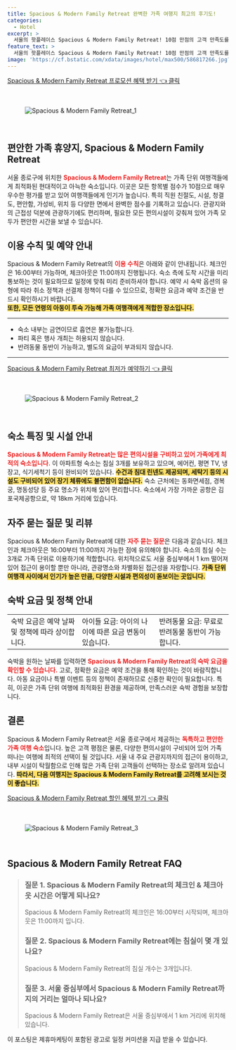 ```yaml
---
title: Spacious & Modern Family Retreat 완벽한 가족 여행지 최고의 후기도!
categories:
  - Hotel
excerpt: >
  서울의 핫플레이스 Spacious & Modern Family Retreat! 10점 만점의 고객 만족도를 자랑하며 가족 단위 여행객에게 최적의 선택지입니다. 무료 WiFi 반려동물 동반 가능 등 매력적인 시설로 가득한 이곳에서 특별한 휴식을 경험해보세요!
feature_text: >
  서울의 핫플레이스 Spacious & Modern Family Retreat! 10점 만점의 고객 만족도를 자랑하며 가족 단위 여행객에게 최적의 선택지입니다. 무료 WiFi 반려동물 동반 가능 등 매력적인 시설로 가득한 이곳에서 특별한 휴식을 경험해보세요!
image: 'https://cf.bstatic.com/xdata/images/hotel/max500/586817266.jpg?k=c0dbd3a9537dc298d8914c4b84987de29fc1960b15db1ad3e9d9676ba016c85a&o=&hp=1'
---
```


<p><a class="modoo-button" href="https://tinyurl.com/2xv26up6" rel="nofollow noopener">Spacious &amp; Modern Family Retreat 프로모션 혜택 받기 👈 클릭</a></p><br/>
<figure class="image"><img alt="Spacious &amp; Modern Family Retreat_1" src="https://cf.bstatic.com/xdata/images/hotel/max1024x768/586817592.jpg?k=0b97ec112f5e9ea513addd1ad1cd98935ec1485d988b067e19dfe61fb6351270&amp;o=&amp;hp=1"/></figure><br/>

<h2 id="편안한가족휴양지-소개">편안한 가족 휴양지, Spacious &amp; Modern Family Retreat</h2>
<p>서울 종로구에 위치한 <b><span style="color: #ee2323;">Spacious &amp; Modern Family Retreat</span></b>는 가족 단위 여행객들에게 최적화된 현대적이고 아늑한 숙소입니다. 이곳은 모든 항목별 점수가 10점으로 매우 우수한 평가를 받고 있어 여행객들에게 인기가 높습니다. 특히 직원 친절도, 시설, 청결도, 편안함, 가성비, 위치 등 다양한 면에서 완벽한 점수를 기록하고 있습니다. 관광지와의 근접성 덕분에 관광하기에도 편리하며, 필요한 모든 편의시설이 갖춰져 있어 가족 모두가 편안한 시간을 보낼 수 있습니다.</p>
<h2 id="이용수칙-및예약안내">이용 수칙 및 예약 안내</h2>
<p>Spacious &amp; Modern Family Retreat의 <b><span style="color: #ee2323;">이용 수칙</span></b>은 아래와 같이 안내됩니다. 체크인은 16:00부터 가능하며, 체크아웃은 11:00까지 진행됩니다. 숙소 측에 도착 시간을 미리 통보하는 것이 필요하므로 일정에 맞춰 미리 준비하셔야 합니다. 예약 시 숙박 옵션의 유형에 따라 취소 정책과 선결제 정책이 다를 수 있으므로, 정확한 요금과 예약 조건을 반드시 확인하시기 바랍니다.<br/><b><span style="background-color: #ffe066;">또한, 모든 연령의 아동이 투숙 가능해 가족 여행객에게 적합한 장소입니다.</span></b></p>
<hr/>
<ul>
<li>숙소 내부는 금연이므로 흡연은 불가능합니다.</li>
<li>파티 혹은 행사 개최는 허용되지 않습니다.</li>
<li>반려동물 동반이 가능하고, 별도의 요금이 부과되지 않습니다.</li>
</ul>
<hr/>
<p><a class="modoo-button" href="https://tinyurl.com/2xv26up6" rel="nofollow noopener">Spacious &amp; Modern Family Retreat 최저가 예약하기 👈 클릭</a></p><br/>
<figure class="image"><img alt="Spacious &amp; Modern Family Retreat_2" src="https://cf.bstatic.com/xdata/images/hotel/max500/586817266.jpg?k=c0dbd3a9537dc298d8914c4b84987de29fc1960b15db1ad3e9d9676ba016c85a&amp;o=&amp;hp=1"/></figure><br/>
<h2 id="숙소-특징">숙소 특징 및 시설 안내</h2>
<p><b><span style="color: #ee2323;">Spacious &amp; Modern Family Retreat는 많은 편의시설을 구비하고 있어 가족에게 최적의 숙소입니다.</span></b> 이 아파트형 숙소는 침실 3개를 보유하고 있으며, 에어컨, 평면 TV, 냉장고, 식기세척기 등이 완비되어 있습니다. <b><span style="background-color: #ffe066;">수건과 침대 린넨도 제공되며, 세탁기 등의 시설도 구비되어 있어 장기 체류에도 불편함이 없습니다.</span></b> 숙소 근처에는 동화면세점, 경복궁, 명동성당 등 주요 명소가 위치해 있어 편리합니다. 숙소에서 가장 가까운 공항은 김포국제공항으로, 약 18km 거리에 있습니다.</p>
<h2 id="자주하는질문-리뷰">자주 묻는 질문 및 리뷰</h2>
<p>Spacious &amp; Modern Family Retreat에 대한 <b><span style="color: #ee2323;">자주 묻는 질문</span></b>은 다음과 같습니다. 체크인과 체크아웃은 16:00부터 11:00까지 가능한 점에 유의해야 합니다. 숙소의 침실 수는 3개로 가족 단위로 이용하기에 적합합니다. 위치적으로도 서울 중심부에서 1 km 떨어져 있어 접근이 용이할 뿐만 아니라, 관광명소와 차별화된 접근성을 자랑합니다. <b><span style="background-color: #ffe066;">가족 단위 여행객 사이에서 인기가 높은 만큼, 다양한 시설과 편의성이 돋보이는 곳입니다.</span></b></p>
<h2 id="숙박요금-정책">숙박 요금 및 정책 안내</h2>
<table>
<tr>
<td>숙박 요금은 예약 날짜 및 정책에 따라 상이합니다.</td>
<td>아이들 요금: 아이의 나이에 따른 요금 변동이 있습니다.</td>
<td>반려동물 요금: 무료로 반려동물 동반이 가능합니다.</td>
</tr>
</table>
<p>숙박을 원하는 날짜를 입력하면 <b><span style="color: #ee2323;">Spacious &amp; Modern Family Retreat의 숙박 요금을 확인할 수 있습니다.</span></b> 고로, 정확한 요금은 예약 조건을 통해 확인하는 것이 바람직합니다. 아동 요금이나 특별 이벤트 등의 정책이 존재하므로 신중한 확인이 필요합니다. 특히, 이곳은 가족 단위 여행에 최적화된 환경을 제공하며, 만족스러운 숙박 경험을 보장합니다.</p>
<h2 id="결론">결론</h2>
<p>Spacious &amp; Modern Family Retreat은 서울 종로구에서 제공하는 <b><span style="color: #ee2323;">독특하고 편안한 가족 여행 숙소</span></b>입니다. 높은 고객 평점은 물론, 다양한 편의시설이 구비되어 있어 가족 떠나는 여행에 최적의 선택이 될 것입니다. 서울 내 주요 관광지까지의 접근이 용이하고, 내부 시설이 탁월함으로 인해 많은 가족 단위 고객들이 선택하는 장소로 알려져 있습니다. <b><span style="background-color: #ffe066;">따라서, 다음 여행지는 Spacious &amp; Modern Family Retreat를 고려해 보시는 것이 좋습니다.</span></b></p>

<p><a class="modoo-button" href="https://tinyurl.com/2xv26up6" rel="nofollow noopener">Spacious & Modern Family Retreat 할인 혜택 받기 👈 클릭</a></p><br>

<figure class="image"><img src="https://cf.bstatic.com/xdata/images/hotel/max500/586817561.jpg?k=998d929bd6d2def5c5e1e7eba672fc8d0ce8224e0557bdfbca1090ef06cd5d1e&o=&hp=1" alt="Spacious & Modern Family Retreat_3"></figure><br>
<h2 id="Spacious & Modern Family Retreat_FAQ">Spacious & Modern Family Retreat FAQ</h2>
<div itemscope="" itemtype="https://schema.org/FAQPage"> 
<blockquote> 
<div itemscope="" itemprop="mainEntity" itemtype="https://schema.org/Question"> 
<h3 id="질문_1" itemprop="name">질문 1. Spacious & Modern Family Retreat의 체크인 & 체크아웃 시간은 어떻게 되나요?</h3> 
<div itemscope="" itemprop="acceptedAnswer" itemtype="https://schema.org/Answer"> 
<span itemprop="text"> 
<p>Spacious & Modern Family Retreat의 체크인은 16:00부터 시작되며, 체크아웃은 11:00까지 입니다.</p> 
</span> 
</div> 
</div> 
<div itemscope="" itemprop="mainEntity" itemtype="https://schema.org/Question"> 
<h3 id="질문_2" itemprop="name">질문 2. Spacious & Modern Family Retreat에는 침실이 몇 개 있나요?</h3> 
<div itemscope="" itemprop="acceptedAnswer" itemtype="https://schema.org/Answer"> 
<span itemprop="text"> 
<p>Spacious & Modern Family Retreat의 침실 개수는 3개입니다.</p> 
</span> 
</div> 
</div> 
<div itemscope="" itemprop="mainEntity" itemtype="https://schema.org/Question"> 
<h3 id="질문_3" itemprop="name">질문 3. 서울 중심부에서 Spacious & Modern Family Retreat까지의 거리는 얼마나 되나요?</h3> 
<div itemscope="" itemprop="acceptedAnswer" itemtype="https://schema.org/Answer"> 
<span itemprop="text"> 
<p>Spacious & Modern Family Retreat은 서울 중심부에서 1 km 거리에 위치해 있습니다.</p> 
</span> 
</div> 
</div> 
</blockquote> 
</div><p>이 포스팅은 제휴마케팅이 포함된 광고로 일정 커미션을 지급 받을 수 있습니다.</p>

